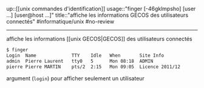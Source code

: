 up::[[unix commandes d'identification]]
usage::"finger [-46gklmpsho] [user ...] [user@host ...]"
title::"affiche les informations GECOS des utilisateurs connectés"
#informatique/unix #no-review 

----
affiche les informations [[unix GECOS|GECOS]] des utilisateurs connectés
```bash
$ finger
Login  Name             TTY    Idle   When       Site Info
admin  Pierre Laurent   tty0   5      Mon 08:18  ADMIN
pierre Pierre MARTIN    pts/2  2:15   Mon 09:05  Licence 2011/12
```

argument (`login`) pour afficher seulement un utilisateur